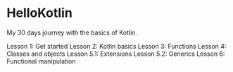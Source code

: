 # HelloKotlin

My 30 days journey with the basics of Kotlin.

Lesson 1: Get started
Lesson 2: Kotlin basics
Lesson 3: Functions
Lesson 4: Classes and objects
Lesson 5.1: Extensions
Lesson 5.2: Generics
Lesson 6: Functional manipulation
